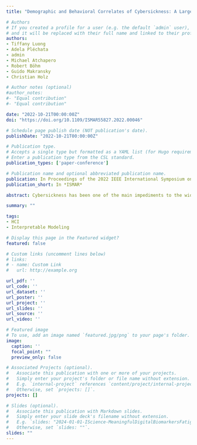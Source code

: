 ```yaml
---
title: "Demographic and Behavioral Correlates of Cybersickness: A Large Lab-in-the-Field Study of 837 Participants"

# Authors
# If you created a profile for a user (e.g. the default `admin` user), write the username (folder name) here 
# and it will be replaced with their full name and linked to their profile.
authors:
- Tiffany Luong
- Adela Pléchata
- admin
- Michael Atchapero
- Robert Böhm
- Guido Makransky
- Christian Holz

# Author notes (optional)
#author_notes:
#- "Equal contribution"
#- "Equal contribution"

date: "2022-10-21T00:00:00Z"
doi: "https://doi.org/10.1109/ISMAR55827.2022.00046"

# Schedule page publish date (NOT publication's date).
publishDate: "2022-10-21T00:00:00Z"

# Publication type.
# Accepts a single type but formatted as a YAML list (for Hugo requirements).
# Enter a publication type from the CSL standard.
publication_types: ['paper-conference']

# Publication name and optional abbreviated publication name.
publication: In Proceedings of the 2022 IEEE International Symposium on Mixed and Augmented Reality (ISMAR)
publication_short: In *ISMAR*

abstract: Cybersickness has been one of the main impediments to the widespread adoption of Virtual Reality for decades. It has been argued that several factors can influence the occurrence of cybersickness, such as technical factors, interaction design, but also users’ demographics and their perceived presence. Yet, previous studies had comparably small sample sizes and demographically homogeneous samples; comparisons across studies (e.g., regarding demographic factors) are challenging due to the large variation in the studied virtual environments. In this paper, we address these limitations and report the results of a lab-in-the-field experiment on cybersickness with a large and heterogeneous sample of N=837 participants who navigated and interacted inside a virtual environment (ages 18–80, M=29.34,SD=9.50, 431 males, 400 females, 6 non-binaries and other). We found that female participants and participants with lower VR experience were more susceptible to experiencing higher levels of cybersickness. Participants’ cybersickness levels increased with the time spent in VR and with the distance traversed in the virtual world up to a point, above which reported levels declined. We also found a link between higher levels of cybersickness and reduced head motion, as well as between lower levels of cybersickness and more head motion, which led them to explore more of the virtual environment. In contrast to past studies, we did not find any evidence suggesting an effect of age on cybersickness, nor a negative correlation between presence and cybersickness. Based on our results, we derived a model that achieves a mean classification accuracy of 67.1% for two levels of cybersickness using demographic, user experience, and behavioral data in VR.

summary: ""

tags:
- HCI
- Interpretable Modeling

# Display this page in the Featured widget?
featured: false

# Custom links (uncomment lines below)
# links:
# - name: Custom Link
#   url: http://example.org

url_pdf: ''
url_code: ''
url_dataset: ''
url_poster: ''
url_project: ''
url_slides: ''
url_source: ''
url_video: ''

# Featured image
# To use, add an image named `featured.jpg/png` to your page's folder. 
image:
  caption: ''
  focal_point: ""
  preview_only: false

# Associated Projects (optional).
#   Associate this publication with one or more of your projects.
#   Simply enter your project's folder or file name without extension.
#   E.g. `internal-project` references `content/project/internal-project/index.md`.
#   Otherwise, set `projects: []`.
projects: []

# Slides (optional).
#   Associate this publication with Markdown slides.
#   Simply enter your slide deck's filename without extension.
#   E.g. `slides: "2024-01-01-IScience-MeaningfulDigitalBiomarkersFatigue"` references `content/slides/2024-01-01-IScience-MeaningfulDigitalBiomarkersFatigue/index.md`.
#   Otherwise, set `slides: ""`.
slides: ""
---
```


